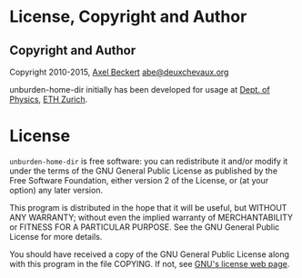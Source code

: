 License, Copyright and Author
=============================

Copyright and Author
--------------------

Copyright 2010-2015, [Axel Beckert](http://abe.noone.org/) <abe@deuxchevaux.org>

unburden-home-dir initially has been developed for usage at
[Dept. of Physics](http://www.phys.ethz.ch/),
[ETH Zurich](http://www.ethz.ch/).


License
=======

`unburden-home-dir` is free software: you can redistribute it and/or
modify it under the terms of the GNU General Public License as
published by the Free Software Foundation, either version 2 of the
License, or (at your option) any later version.

This program is distributed in the hope that it will be useful, but
WITHOUT ANY WARRANTY; without even the implied warranty of
MERCHANTABILITY or FITNESS FOR A PARTICULAR PURPOSE.  See the GNU
General Public License for more details.

You should have received a copy of the GNU General Public License
along with this program in the file COPYING.  If not, see
[GNU's license web page](http://www.gnu.org/licenses/).
